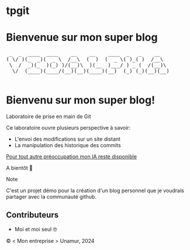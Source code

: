 # tpgit
Bienvenue sur mon super blog
=======
<pre>
 _  _  ____  ____    __    __    ____  _   _    __     
( \/ )(_  _)(  _ \  /__\  (  )  (  _ \( )_( )  /__\    
 \  /  _)(_  )(_) )/(__)\  )(__  )___/ ) _ (  /(__)\   
  \/  (____)(____/(__)(__)(____)(__)  (_) (_)(__)(__)  

</pre>

# Bienvenu sur mon super blog!
Laboratoire de prise en main de Git

Ce laboratoire ouvre plusieurs perspective à savoir:

* L'envoi des modifications sur un site distant
* La manipulation des historique des commits


[Pour tout autre préoccupation mon IA reste disponible](https://chat.openai.com)

A bientôt 🥳


> [!NOTE]
> C'est un projet démo pour la création d'un blog personnel que je voudrais partager avec la communauté github.

## Contributeurs

- Moi et moi seul 🤓


© < Mon entreprise > Unamur, 2024